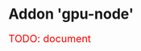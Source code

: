 <!--
SPDX-FileCopyrightText: © 2023 Siemens Healthcare GmbH

SPDX-License-Identifier: MIT
-->

# Addon 'gpu-node'
<p style="color: red; font-size: 20px;">TODO: document</p>